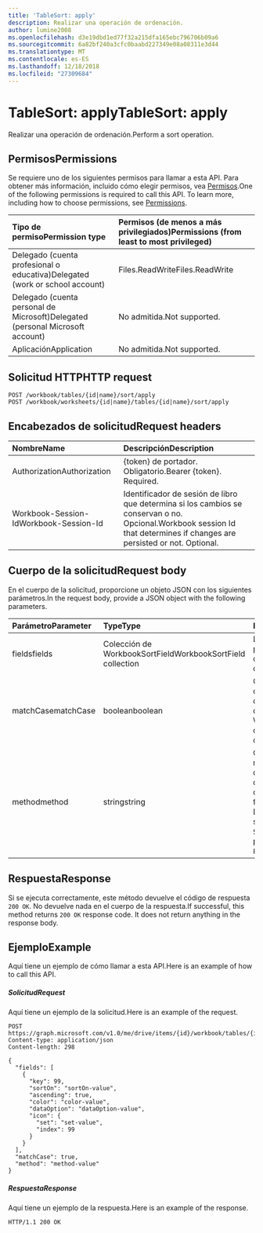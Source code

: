```yaml
---
title: 'TableSort: apply'
description: Realizar una operación de ordenación.
author: lumine2008
ms.openlocfilehash: d3e19dbd1ed77f32a215dfa165ebc796706b09a6
ms.sourcegitcommit: 6a82bf240a3cfc0baabd227349e08a08311e3d44
ms.translationtype: MT
ms.contentlocale: es-ES
ms.lasthandoff: 12/18/2018
ms.locfileid: "27309684"
---
```

# <a name="tablesort-apply"></a><span data-ttu-id="f76f4-103">TableSort: apply</span><span class="sxs-lookup"><span data-stu-id="f76f4-103">TableSort: apply</span></span>

<span data-ttu-id="f76f4-104">Realizar una operación de ordenación.</span><span class="sxs-lookup"><span data-stu-id="f76f4-104">Perform a sort operation.</span></span>
## <a name="permissions"></a><span data-ttu-id="f76f4-105">Permisos</span><span class="sxs-lookup"><span data-stu-id="f76f4-105">Permissions</span></span>
<span data-ttu-id="f76f4-p101">Se requiere uno de los siguientes permisos para llamar a esta API. Para obtener más información, incluido cómo elegir permisos, vea [Permisos](/graph/permissions-reference).</span><span class="sxs-lookup"><span data-stu-id="f76f4-p101">One of the following permissions is required to call this API. To learn more, including how to choose permissions, see [Permissions](/graph/permissions-reference).</span></span>

|<span data-ttu-id="f76f4-108">Tipo de permiso</span><span class="sxs-lookup"><span data-stu-id="f76f4-108">Permission type</span></span>      | <span data-ttu-id="f76f4-109">Permisos (de menos a más privilegiados)</span><span class="sxs-lookup"><span data-stu-id="f76f4-109">Permissions (from least to most privileged)</span></span>              |
|:--------------------|:---------------------------------------------------------|
|<span data-ttu-id="f76f4-110">Delegado (cuenta profesional o educativa)</span><span class="sxs-lookup"><span data-stu-id="f76f4-110">Delegated (work or school account)</span></span> | <span data-ttu-id="f76f4-111">Files.ReadWrite</span><span class="sxs-lookup"><span data-stu-id="f76f4-111">Files.ReadWrite</span></span>    |
|<span data-ttu-id="f76f4-112">Delegado (cuenta personal de Microsoft)</span><span class="sxs-lookup"><span data-stu-id="f76f4-112">Delegated (personal Microsoft account)</span></span> | <span data-ttu-id="f76f4-113">No admitida.</span><span class="sxs-lookup"><span data-stu-id="f76f4-113">Not supported.</span></span>    |
|<span data-ttu-id="f76f4-114">Aplicación</span><span class="sxs-lookup"><span data-stu-id="f76f4-114">Application</span></span> | <span data-ttu-id="f76f4-115">No admitida.</span><span class="sxs-lookup"><span data-stu-id="f76f4-115">Not supported.</span></span> |

## <a name="http-request"></a><span data-ttu-id="f76f4-116">Solicitud HTTP</span><span class="sxs-lookup"><span data-stu-id="f76f4-116">HTTP request</span></span>
<!-- { "blockType": "ignored" } -->
```http
POST /workbook/tables/{id|name}/sort/apply
POST /workbook/worksheets/{id|name}/tables/{id|name}/sort/apply

```
## <a name="request-headers"></a><span data-ttu-id="f76f4-117">Encabezados de solicitud</span><span class="sxs-lookup"><span data-stu-id="f76f4-117">Request headers</span></span>
| <span data-ttu-id="f76f4-118">Nombre</span><span class="sxs-lookup"><span data-stu-id="f76f4-118">Name</span></span>       | <span data-ttu-id="f76f4-119">Descripción</span><span class="sxs-lookup"><span data-stu-id="f76f4-119">Description</span></span>|
|:---------------|:----------|
| <span data-ttu-id="f76f4-120">Authorization</span><span class="sxs-lookup"><span data-stu-id="f76f4-120">Authorization</span></span>  | <span data-ttu-id="f76f4-p102">{token} de portador. Obligatorio.</span><span class="sxs-lookup"><span data-stu-id="f76f4-p102">Bearer {token}. Required.</span></span> |
| <span data-ttu-id="f76f4-123">Workbook-Session-Id</span><span class="sxs-lookup"><span data-stu-id="f76f4-123">Workbook-Session-Id</span></span>  | <span data-ttu-id="f76f4-p103">Identificador de sesión de libro que determina si los cambios se conservan o no. Opcional.</span><span class="sxs-lookup"><span data-stu-id="f76f4-p103">Workbook session Id that determines if changes are persisted or not. Optional.</span></span>|

## <a name="request-body"></a><span data-ttu-id="f76f4-126">Cuerpo de la solicitud</span><span class="sxs-lookup"><span data-stu-id="f76f4-126">Request body</span></span>
<span data-ttu-id="f76f4-127">En el cuerpo de la solicitud, proporcione un objeto JSON con los siguientes parámetros.</span><span class="sxs-lookup"><span data-stu-id="f76f4-127">In the request body, provide a JSON object with the following parameters.</span></span>

| <span data-ttu-id="f76f4-128">Parámetro</span><span class="sxs-lookup"><span data-stu-id="f76f4-128">Parameter</span></span>    | <span data-ttu-id="f76f4-129">Type</span><span class="sxs-lookup"><span data-stu-id="f76f4-129">Type</span></span>   |<span data-ttu-id="f76f4-130">Descripción</span><span class="sxs-lookup"><span data-stu-id="f76f4-130">Description</span></span>|
|:---------------|:--------|:----------|
|<span data-ttu-id="f76f4-131">fields</span><span class="sxs-lookup"><span data-stu-id="f76f4-131">fields</span></span>|<span data-ttu-id="f76f4-132">Colección de WorkbookSortField</span><span class="sxs-lookup"><span data-stu-id="f76f4-132">WorkbookSortField collection</span></span>|<span data-ttu-id="f76f4-133">La lista de condiciones por las que realizar la ordenación.</span><span class="sxs-lookup"><span data-stu-id="f76f4-133">The list of conditions to sort on.</span></span>|
|<span data-ttu-id="f76f4-134">matchCase</span><span class="sxs-lookup"><span data-stu-id="f76f4-134">matchCase</span></span>|<span data-ttu-id="f76f4-135">boolean</span><span class="sxs-lookup"><span data-stu-id="f76f4-135">boolean</span></span>|<span data-ttu-id="f76f4-p104">Opcional. Indica si la ordenación de cadenas distingue mayúsculas de minúsculas.</span><span class="sxs-lookup"><span data-stu-id="f76f4-p104">Optional. Whether to have the casing impact string ordering.</span></span>|
|<span data-ttu-id="f76f4-138">method</span><span class="sxs-lookup"><span data-stu-id="f76f4-138">method</span></span>|<span data-ttu-id="f76f4-139">string</span><span class="sxs-lookup"><span data-stu-id="f76f4-139">string</span></span>|<span data-ttu-id="f76f4-140">Opcional.</span><span class="sxs-lookup"><span data-stu-id="f76f4-140">Optional.</span></span> <span data-ttu-id="f76f4-141">El método de ordenación que se utiliza para los caracteres chinos.</span><span class="sxs-lookup"><span data-stu-id="f76f4-141">The ordering method used for Chinese characters.</span></span>  <span data-ttu-id="f76f4-142">Los valores posibles son: `PinYin`, `StrokeCount`.</span><span class="sxs-lookup"><span data-stu-id="f76f4-142">The possible values are: `PinYin`, `StrokeCount`.</span></span>|

## <a name="response"></a><span data-ttu-id="f76f4-143">Respuesta</span><span class="sxs-lookup"><span data-stu-id="f76f4-143">Response</span></span>

<span data-ttu-id="f76f4-p106">Si se ejecuta correctamente, este método devuelve el código de respuesta `200 OK`. No devuelve nada en el cuerpo de la respuesta.</span><span class="sxs-lookup"><span data-stu-id="f76f4-p106">If successful, this method returns `200 OK` response code. It does not return anything in the response body.</span></span>

## <a name="example"></a><span data-ttu-id="f76f4-146">Ejemplo</span><span class="sxs-lookup"><span data-stu-id="f76f4-146">Example</span></span>
<span data-ttu-id="f76f4-147">Aquí tiene un ejemplo de cómo llamar a esta API.</span><span class="sxs-lookup"><span data-stu-id="f76f4-147">Here is an example of how to call this API.</span></span>
##### <a name="request"></a><span data-ttu-id="f76f4-148">Solicitud</span><span class="sxs-lookup"><span data-stu-id="f76f4-148">Request</span></span>
<span data-ttu-id="f76f4-149">Aquí tiene un ejemplo de la solicitud.</span><span class="sxs-lookup"><span data-stu-id="f76f4-149">Here is an example of the request.</span></span>
<!-- {
  "blockType": "request",
  "name": "tablesort_apply"
}-->
```http
POST https://graph.microsoft.com/v1.0/me/drive/items/{id}/workbook/tables/{id|name}/sort/apply
Content-type: application/json
Content-length: 298

{
  "fields": [
    {
      "key": 99,
      "sortOn": "sortOn-value",
      "ascending": true,
      "color": "color-value",
      "dataOption": "dataOption-value",
      "icon": {
        "set": "set-value",
        "index": 99
      }
    }
  ],
  "matchCase": true,
  "method": "method-value"
}
```

##### <a name="response"></a><span data-ttu-id="f76f4-150">Respuesta</span><span class="sxs-lookup"><span data-stu-id="f76f4-150">Response</span></span>
<span data-ttu-id="f76f4-151">Aquí tiene un ejemplo de la respuesta.</span><span class="sxs-lookup"><span data-stu-id="f76f4-151">Here is an example of the response.</span></span> 
<!-- {
  "blockType": "response",
  "truncated": true
} -->
```http
HTTP/1.1 200 OK
```

<!-- uuid: 8fcb5dbc-d5aa-4681-8e31-b001d5168d79
2015-10-25 14:57:30 UTC -->
<!-- {
  "type": "#page.annotation",
  "description": "TableSort: apply",
  "keywords": "",
  "section": "documentation",
  "tocPath": ""
}-->